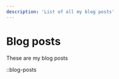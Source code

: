 ```yaml
---
description: 'List of all my blog posts'
---
```

# Blog posts

These are my blog posts

::blog-posts